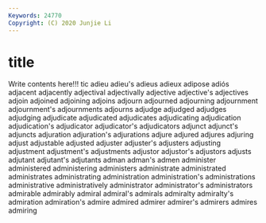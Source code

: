 ```yaml
---
Keywords: 24770
Copyright: (C) 2020 Junjie Li
---
```


# title

Write contents here!!!
tic 
adieu 
adieu's 
adieus 
adieux 
adipose 
adiós 
adjacent 
adjacently
adjectival 
adjectivally 
adjective 
adjective's 
adjectives 
adjoin 
adjoined 
adjoining 
adjoins 
adjourn
adjourned 
adjourning 
adjournment 
adjournment's 
adjournments 
adjourns 
adjudge 
adjudged 
adjudges 
adjudging
adjudicate 
adjudicated 
adjudicates 
adjudicating 
adjudication 
adjudication's 
adjudicator 
adjudicator's 
adjudicators 
adjunct
adjunct's 
adjuncts 
adjuration 
adjuration's 
adjurations 
adjure 
adjured 
adjures 
adjuring 
adjust
adjustable 
adjusted 
adjuster 
adjuster's 
adjusters 
adjusting 
adjustment 
adjustment's 
adjustments 
adjustor
adjustor's 
adjustors 
adjusts 
adjutant 
adjutant's 
adjutants 
adman 
adman's 
admen 
administer
administered 
administering 
administers 
administrate 
administrated 
administrates 
administrating 
administration 
administration's 
administrations
administrative 
administratively 
administrator 
administrator's 
administrators 
admirable 
admirably 
admiral 
admiral's 
admirals
admiralty 
admiralty's 
admiration 
admiration's 
admire 
admired 
admirer 
admirer's 
admirers 
admires
admiring 
